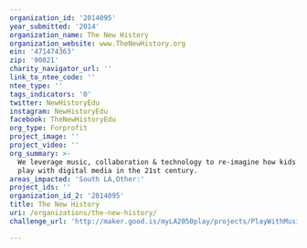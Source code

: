 ```yaml
---
organization_id: '2014095'
year_submitted: '2014'
organization_name: The New History
organization_website: www.TheNewHistory.org
ein: '471474363'
zip: '90021'
charity_navigator_url: ''
link_to_ntee_code: ''
ntee_type: ''
tags_indicators: '0'
twitter: NewHistoryEdu
instagram: NewHistoryEdu
facebook: TheNewHistoryEdu
org_type: Forprofit
project_image: ''
project_video: ''
org_summary: >-
  We leverage music, collaboration & technology to re-imagine how kids learn &
  play with digital media in the 21st century.
areas_impacted: 'South LA,Other:'
project_ids: ''
organization_id_2: '2014095'
title: The New History
uri: /organizations/the-new-history/
challenge_url: 'http://maker.good.is/myLA2050play/projects/PlayWithMusic.html'

---
```

